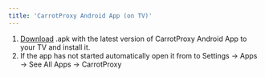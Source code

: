 ```yaml
---
title: 'CarrotProxy Android App (on TV)'
---
```


1. [Download](https://www.carrotproxy.com/downloads/bin/android/com.carrotproxy.dns_1.0.0_e59cbbb-pure-release.apk) .apk with the latest version of CarrotProxy Android App to your TV and install it.
2. If the app has not started automatically open it from to Settings -> Apps -> See All Apps -> CarrotProxy